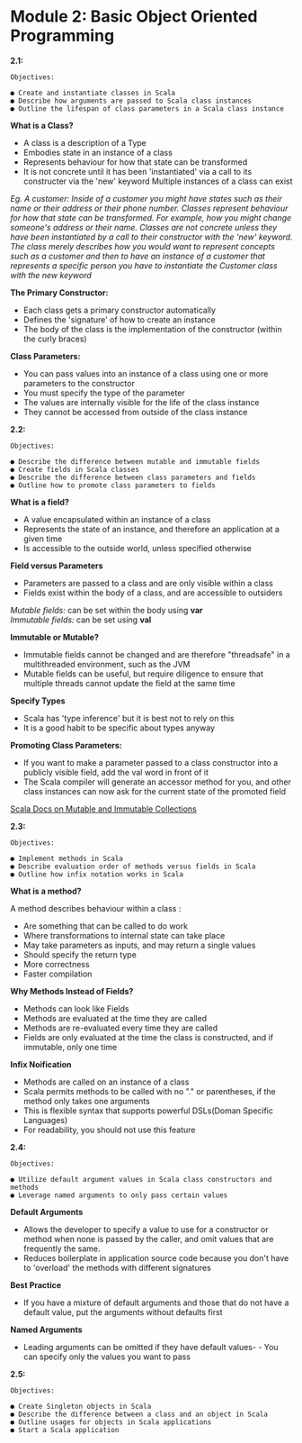 # Module 2: Basic Object Oriented Programming

**2.1:**
```
Objectives:

● Create and instantiate classes in Scala
● Describe how arguments are passed to Scala class instances
● Outline the lifespan of class parameters in a Scala class instance
```
**What is a Class?**
- A class is a description of a Type
 - Embodies state in an instance of a class
 - Represents behaviour for how that state can be transformed
 - It is not concrete until it has been 'instantiated' via a call to its constructer via the 'new' keyword
 Multiple instances of a class can exist


 _Eg. A customer: Inside of a customer you might have states such as their name or their address or their phone number. Classes represent behaviour for how that state can be transformed. For example, how you might change someone's address or their name. Classes are not concrete unless they have been instantiated by a call to their constructor with the 'new' keyword. The class merely describes how you would want to represent concepts such as a customer and then to have an instance of a customer that represents a specific person you have to instantiate the Customer class with the new keyword_

**The Primary Constructor:**

 - Each class gets a primary constructor automatically
  - Defines the 'signature' of how to create an instance
  - The body of the class is the implementation of the constructor (within the curly braces)

**Class Parameters:**

- You can pass values into an instance of a class using one or more parameters to the constructor
 - You must specify the type of the parameter
 - The values are internally visible for the life of the class instance
 - They cannot be accessed from outside of the class instance

**2.2:**
```
Objectives:

● Describe the difference between mutable and immutable fields
● Create fields in Scala classes
● Describe the difference between class parameters and fields
● Outline how to promote class parameters to fields
```
**What is a field?**

- A value encapsulated within an instance of a class
 - Represents the state of an instance, and therefore an application at a given time
 - Is accessible to the outside world, unless specified otherwise

 **Field versus Parameters**

 - Parameters are passed to a class and are only visible within a class
 - Fields exist within the body of a class, and are accessible to outsiders

 _Mutable fields:_ can be set within the body using **var**<br>
 _Immutable fields:_ can be set using **val**

**Immutable or Mutable?**

- Immutable fields cannot be changed and are therefore "threadsafe" in a multithreaded environment, such as the JVM
- Mutable fields can be useful, but require diligence to ensure that multiple threads cannot update the field at the same time

**Specify Types**

- Scala has 'type inference' but it is best not to rely on this
- It is a good habit to be specific about types anyway

**Promoting Class Parameters:**

- If you want to make a parameter passed to a class constructor into a publicly visible field, add the val word in front of it
- The Scala compiler will generate an accessor method for you, and other class instances can now ask for the current state of the promoted field

[Scala Docs on Mutable and Immutable Collections](http://docs.scala-lang.org/overviews/collections/overview.html)

**2.3:**
```
Objectives:

● Implement methods in Scala
● Describe evaluation order of methods versus fields in Scala
● Outline how infix notation works in Scala
```

**What is a method?**

A method describes behaviour within a class :
  - Are something that can be called to do work
  - Where transformations to internal state can take place
  - May take parameters as inputs, and may return a single values
  - Should specify the return type
   - More correctness
   - Faster compilation


**Why Methods Instead of Fields?**

- Methods can look like Fields
- Methods are evaluated at the time they are called
- Methods are re-evaluated every time they are called
- Fields are only evaluated at the time the class is constructed, and if immutable, only one time

**Infix Noification**

- Methods are called on an instance of a class
- Scala permits methods to be called with no "." or parentheses, if the method only takes one arguments
- This is flexible syntax that supports powerful DSLs(Doman Specific Languages)
- For readability, you should not use this feature

**2.4:**
```
Objectives:

● Utilize default argument values in Scala class constructors and methods
● Leverage named arguments to only pass certain values
```

**Default Arguments**

- Allows the developer to specify a value to use for a constructor or method when none is passed by the caller, and omit values that are frequently the same.
- Reduces boilerplate in application source code because you don't have to 'overload' the methods with different signatures

**Best Practice**

- If you have a mixture of default arguments and those that do not have a default value, put the arguments without defaults first

**Named Arguments**

- Leading arguments can be omitted if they have default values- - You can specify only the values you want to pass









**2.5:**
```
Objectives:

● Create Singleton objects in Scala
● Describe the difference between a class and an object in Scala
● Outline usages for objects in Scala applications
● Start a Scala application
```

